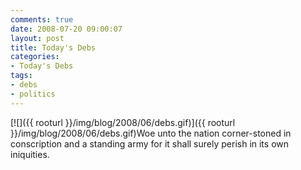 ```yaml
---
comments: true
date: 2008-07-20 09:00:07
layout: post
title: Today's Debs
categories:
- Today's Debs
tags:
- debs
- politics
---
```


[![]({{ rooturl }}/img/blog/2008/06/debs.gif)]({{ rooturl }}/img/blog/2008/06/debs.gif)Woe unto the nation corner-stoned in conscription and a standing army for it shall surely perish in its own iniquities.
